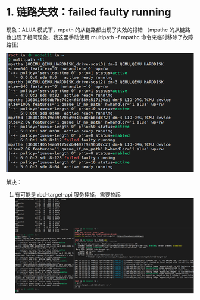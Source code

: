 # 1. 链路失效：failed faulty running

现象：ALUA 模式下，mpath 的从链路都出现了失效的报错
（mpathc 的从链路也出现了相同现象，我这里手动使用 multipath -f mpathc 命令来临时移除了故障路径）

![1703559202765](image/multipath问题记录/1703559202765.png)

解决：

1. 有可能是 rbd-target-api 服务挂掉，需要拉起![1703561242594](image/multipath问题记录/1703561242594.png)
